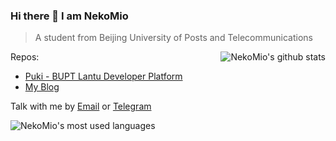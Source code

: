 ### Hi there 👋 I am NekoMio
> A student from Beijing University of Posts and Telecommunications


<img align="right" src="https://github-readme-stats.vercel.app/api?username=NekoMio&show_icons=true&include_all_commits=true&theme=material-palenight" alt="NekoMio's github stats"/>

Repos:  
- [Puki - BUPT Lantu Developer Platform](https://github.com/lantu-dev/puki)  
- [My Blog](https://github.com/NekoMio/Blog)


Talk with me by [Email](mailto:hui@nekomio.com) or [Telegram](https://t.me/NekoMio)

<img src="https://github-readme-stats.vercel.app/api/top-langs/?username=NekoMio&layout=compact&theme=material-palenight" alt="NekoMio's most used languages" />


<!--
**NekoMio/NekoMio** is a ✨ _special_ ✨ repository because its `README.md` (this file) appears on your GitHub profile.

Here are some ideas to get you started:

- 🔭 I’m currently working on ...
- 🌱 I’m currently learning ...
- 👯 I’m looking to collaborate on ...
- 🤔 I’m looking for help with ...
- 💬 Ask me about ...
- 📫 How to reach me: ...
- 😄 Pronouns: ...
- ⚡ Fun fact: ...
-->
